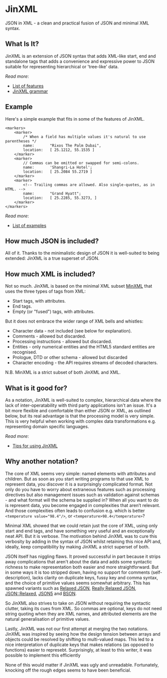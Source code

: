# JinXML

JSON in XML - a clean and practical fusion of JSON and minimal XML syntax. 

## What Is It?

JinXML is an extension of JSON syntax that adds XML-like start, end and standalone tags that adds a convenience and expressive power to JSON suitable for representing hierarchical or 'tree-like' data. 

_Read more_:
* [List of features](Features.md)
* [JinXML grammar](Grammar2.md)


## Example

Here's a simple example that fits in some of the features of JinXML.
```
<markers> 
    <marker>
        /* When a field has multiple values it's natural to use parentheses */
        name:       "Rixos The Palm Dubai",
        location:   [ 25.1212, 55.1535 ]
    </marker>
    <marker>
        // Commas can be omitted or swapped for semi-colons. 
        name:       'Shangri-La Hotel';
        location:   [ 25.2084 55.2719 ]
    </marker>
    <marker>
        <!-- Trailing commas are allowed. Also single-quotes, as in HTML. -->
        name:       "Grand Hyatt";
        location:   [ 25.2285, 55.3273, ]
    </marker>
</markers>
```

_Read more_:
* [List of examples](Examples.md)


## How much JSON is included?

All of it. Thanks to the minimalistic design of JSON it is well-suited to being extended: JinXML is a true superset of JSON.

## How much XML is included?

Not so much. JinXML is based on the minimal XML subset [MinXML](https://github.com/sfkleach/MinXML) that uses the three types of tags from XML:

* Start tags, with attributes.
* End tags.
* Empty (or "fused") tags, with attributes.

But it does not embrace the wider range of XML bells and whistles:

* Character data - not included (see below for explanation).
* Comments - allowed but discarded.
* Processing instructions - allowed but discarded.
* Entities - only numerical entities and the HTML5 standard entities are recognised.
* Prologue, DTD or other schema - allowed but discarded
* Character encoding - the API requires streams of decoded characters.

N.B. MinXML is a strict subset of both JinXML and XML.

## What is it good for?

As a notation, JinXML is well-suited to complex, hierarchical data where the lack of inter-operatability with third party applications isn't an issue. It's a bit more flexible and comfortable than either JSON or XML, as outlined below, but its real advantage is that the processing model is very simple. This is very helpful when working with complex data transformations e.g. representing domain specific languages.

_Read more_:
* [Tips for using JinXML](Tips.md)


## Why another notation?

The core of XML seems very simple: named elements with attributes and children. But as soon as you start writing programs to that use XML to represent data, you discover it is a surprisingly complicated format. Not only do you have to worry about extraneous features such as processing directives but also management issues such as validation against schemas -  and what format will the schema be supplied in? When all you want to do is represent data, you become engaged in complexities that aren’t relevant. And those complexities often leads to confusion e.g. which is better ```<temperature value="98.4"/>```, or ```<temperature>98.4</temperature>```?

Minimal XML showed that we could retain just the core of XML, using only start and end tags, and have something very useful and an exceptionally neat API. But it is verbose. The motivation behind JinXML was to cure this verbosity by adding in the syntax of JSON whilst retaining this nice API and, ideally, keep compatibility by making JinXML a strict superset of both.

JSON itself has niggling flaws. It proved successful in part because it strips away complications that aren't about the data and adds some syntactic richness to make representation both easier and more straightforward. But in some ways it is too stripped down, having no support for comments (self-description), lacks clarity on duplicate keys, fussy key and comma syntax, and the choice of primitive values seems somewhat arbitrary. This has spawned variants such as [Relaxed JSON](http://www.relaxedjson.org/), [Really Relaxed JSON](https://www.npmjs.com/package/really-relaxed-json), [JSON::Relaxed](https://metacpan.org/pod/JSON::Relaxed), [JSON5](https://json5.org) and [BSON](http://bsonspec.org/).

So JinXML also strives to take on JSON without requiring the syntactic clutter, taking its cues from XML. So commas are optional, keys do not need string quoting when they are XML names, and attributed elements are the natural generalisation of primitive values. 

Lastly, JinXML was not our first attempt at merging the two notations. JinXML was inspired by seeing how the design tension between arrays and objects could be resolved by shifting to multi-valued maps. This led to a nice interpretation of duplicate keys that makes relations (as opposed to functions) easier to represebt. Surprisingly, at least to this writer, it was possible to implement this efficiently 

None of this would matter if JinXML was ugly and unreadable. Fortunately, knocking off the rough edges seems to have been beneficial. 


